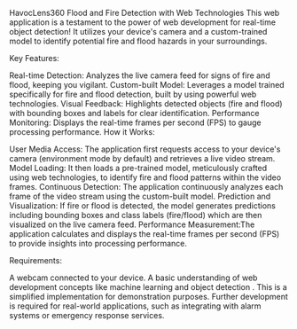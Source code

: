 HavocLens360
Flood and Fire Detection with Web Technologies
This web application is a testament to the power of web development for real-time object detection! It utilizes your device's camera and a custom-trained model to identify potential fire and flood hazards in your surroundings.

Key Features:

Real-time Detection: Analyzes the live camera feed for signs of fire and flood, keeping you vigilant.
Custom-built Model: Leverages a model trained specifically for fire and flood detection, built by using powerful web technologies.
Visual Feedback: Highlights detected objects (fire and flood) with bounding boxes and labels for clear identification.
Performance Monitoring: Displays the real-time frames per second (FPS) to gauge processing performance.
How it Works:

User Media Access: The application first requests access to your device's camera (environment mode by default) and retrieves a live video stream.
Model Loading: It then loads a pre-trained model, meticulously crafted using web technologies, to identify fire and flood patterns within the video frames.
Continuous Detection: The application continuously analyzes each frame of the video stream using the custom-built model.
Prediction and Visualization: If fire or flood is detected, the model generates predictions including bounding boxes and class labels (fire/flood) which are then visualized on the live camera feed.
Performance Measurement:The application calculates and displays the real-time frames per second (FPS) to provide insights into processing performance.

Requirements:

A webcam connected to your device.
A basic understanding of web development concepts like machine learning and object detection .
This is a simplified implementation for demonstration purposes. Further development is required for real-world applications, such as integrating with alarm systems or emergency response services.
